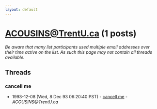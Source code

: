 ```yaml
---
layout: default
---
```


# ACOUSINS@TrentU.ca (1 posts)

_Be aware that many list participants used multiple email addresses over their time active on the list. As such this page may not contain all threads available._

## Threads

### cancell me
+ 1993-12-08 (Wed, 8 Dec 93 06:20:40 PST) - [cancell me](/archive/1993/12/11a3660208298c022ac3412d14b4e394754e676eaa26b9a891ccddb2ba4df455) - _ACOUSINS@TrentU.ca_

